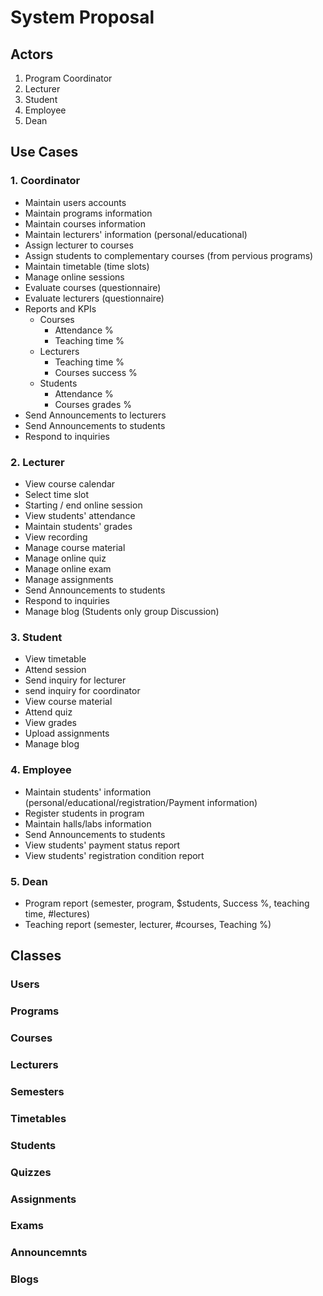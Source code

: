 # System Proposal
## Actors
1. Program Coordinator
2. Lecturer
3. Student
4. Employee
5. Dean
## Use Cases
### 1. Coordinator
- Maintain users accounts
- Maintain programs information
- Maintain courses information
- Maintain lecturers' information (personal/educational)
- Assign lecturer to courses
- Assign students to complementary courses (from pervious programs)
- Maintain timetable (time slots)
- Manage online sessions
- Evaluate courses (questionnaire) 
- Evaluate lecturers (questionnaire)
- Reports and KPIs
  -  Courses
     -  Attendance %
     -  Teaching time %
  - Lecturers
    - Teaching time %
    - Courses success %
  - Students
    - Attendance %
    - Courses grades %  
- Send Announcements to lecturers
- Send Announcements to students
- Respond to inquiries                        
### 2. Lecturer
- View course calendar
- Select time slot
- Starting / end online session
- View students' attendance
- Maintain students' grades
- View recording
- Manage course material 
- Manage online quiz
- Manage online exam
- Manage assignments
- Send Announcements to students
- Respond to inquiries
- Manage blog (Students only group Discussion)
### 3. Student
- View timetable
- Attend session
- Send inquiry for lecturer
- send inquiry for coordinator
- View course material
- Attend quiz
- View grades
- Upload assignments
- Manage blog
### 4. Employee
- Maintain students' information (personal/educational/registration/Payment information)
- Register students in program
- Maintain halls/labs information
- Send Announcements to students
- View students' payment status report
- View students' registration condition report
### 5. Dean
- Program report (semester, program, $students, Success %, teaching time, #lectures)
- Teaching report (semester, lecturer,  #courses, Teaching %)
## Classes
### Users
### Programs
### Courses
### Lecturers
### Semesters
### Timetables
### Students
### Quizzes
### Assignments
### Exams
### Announcemnts
### Blogs
